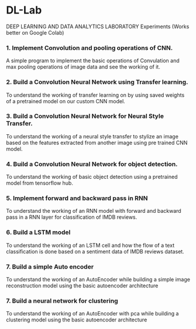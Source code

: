 # DL-Lab

DEEP LEARNING AND DATA ANALYTICS LABORATORY Experiments (Works better on Google Colab)

<p><h3>1. Implement Convolution and pooling operations of CNN.</h3>
    A simple program to implement the basic operations of Convulation and max pooling operations of image data and see the working of it.</p>
<p><h3>2. Build a Convolution Neural Network using Transfer learning.</h3>
    To understand the working of transfer learning on by using saved weights of a pretrained model on our custom CNN model.</p>
<p><h3>3. Build a Convolution Neural Network for Neural Style Transfer.</h3>
    To understand the working of a neural style transfer to stylize an image based on the features extracted from another image using pre trained CNN model.</p>
<p><h3>4. Build a Convolution Neural Network for object detection.</h3>
    To understand the working of  basic object detection using a pretrained model from tensorflow hub.</p>
<p><h3>5. Implement forward and backward pass in RNN</h3>
    To understand the working of an RNN model with forward and backward pass in a RNN layer for classification of IMDB reviews.</p>
<p><h3>6. Build a LSTM model</h3>
    To understand the working of an LSTM cell and how the flow of a text classification is done based on a sentiment data of IMDB reviews dataset.</p>
<p><h3>7. Build a simple Auto encoder</h3>
    To understand the working of an AutoEncoder while building a simple image reconstruction model using the basic autoencoder architecture</p>
    <p><h3>7. Build a neural network for clustering</h3>
    To understand the working of an AutoEncoder with pca while building a clustering model using the basic autoencoder architecture</p>

